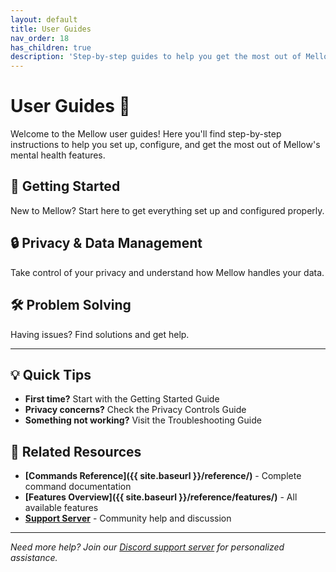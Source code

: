 ```yaml
---
layout: default
title: User Guides
nav_order: 18
has_children: true
description: 'Step-by-step guides to help you get the most out of Mellow'
---
```


# User Guides 📖

Welcome to the Mellow user guides! Here you'll find step-by-step instructions to help you set up, configure, and get the most out of Mellow's mental health features.

## 🚀 Getting Started

New to Mellow? Start here to get everything set up and configured properly.

## 🔒 Privacy & Data Management

Take control of your privacy and understand how Mellow handles your data.

## 🛠️ Problem Solving

Having issues? Find solutions and get help.

---

## 💡 Quick Tips

- **First time?** Start with the Getting Started Guide
- **Privacy concerns?** Check the Privacy Controls Guide  
- **Something not working?** Visit the Troubleshooting Guide

## 🔗 Related Resources

- **[Commands Reference]({{ site.baseurl }}/reference/)** - Complete command documentation
- **[Features Overview]({{ site.baseurl }}/reference/features/)** - All available features
- **[Support Server](https://discord.gg/C3ZuXPP7Hc)** - Community help and discussion

---

_Need more help? Join our [Discord support server](https://discord.gg/C3ZuXPP7Hc) for personalized assistance._
